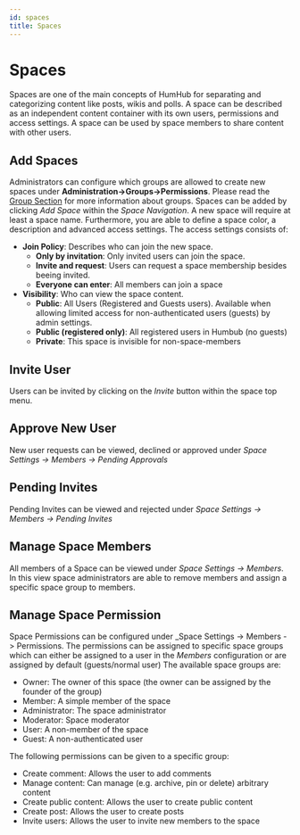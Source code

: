 ```yaml
---
id: spaces
title: Spaces
---
```


Spaces
=======

Spaces are one of the main concepts of HumHub for separating and categorizing content like posts, wikis and polls. A space
can be described as an independent content container with its own users, permissions and access settings.
A space can be used by space members to share content with other users.

## Add Spaces

Administrators can configure which groups are allowed to create new spaces under **Administration->Groups->Permissions**.
Please read the [Group Section](admin-groups.md) for more information about groups.
Spaces can be added by clicking _Add Space_ within the _Space Navigation_. 
A new space will require at least a space name. Furthermore, you are able to define a space color, a description and advanced access settings.
The access settings consists of:

- **Join Policy**: Describes who can join the new space.
    - **Only by invitation**: Only invited users can join the space.
    - **Invite and request**: Users can request a space membership besides beeing invited.
    - **Everyone can enter**: All members can join a space
- **Visibility**: Who can view the space content.
    - **Public**: All Users (Registered and Guests users). Available when allowing limited access for non-authenticated users (guests) by admin settings.
    - **Public (registered only)**: All registered users in Humbub (no guests)
    - **Private**: This space is invisible for non-space-members

## Invite User

Users can be invited by clicking on the _Invite_ button within the space top menu.

## Approve New User

New user requests can be viewed, declined or approved under _Space Settings -> Members -> Pending Approvals_

## Pending Invites

Pending Invites can be viewed and rejected under _Space Settings -> Members -> Pending Invites_

## Manage Space Members

All members of a Space can be viewed under _Space Settings -> Members_. In this view space administrators are able to remove members
and assign a specific space group to members.

## Manage Space Permission

Space Permissions can be configured under _Space Settings -> Members -> Permissions.
The permissions can be assigned to specific space groups which can either be assigned
to a user in the _Members_ configuration or are assigned by default (guests/normal user)
The available space groups are:

- Owner: The owner of this space (the owner can be assigned by the founder of the group)
- Member: A simple member of the space 
- Administrator: The space administrator
- Moderator: Space moderator
- User: A non-member of the space
- Guest: A non-authenticated user

The following permissions can be given to a specific group:

- Create comment: Allows the user to add comments
- Manage content: Can manage (e.g. archive, pin or delete) arbitrary content
- Create public content: Allows the user to create public content
- Create post: Allows the user to create posts
- Invite users: Allows the user to invite new members to the space


